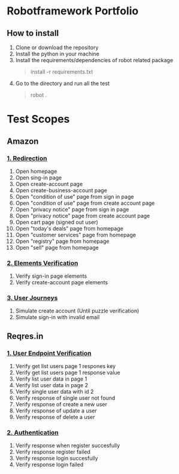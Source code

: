 # Robotframework Portfolio

## How to install

1. Clone or download the repository
2. Install the python in your machine
3. Install the requirements/dependencies of robot related package
   > install -r requirements.txt
4. Go to the directory and run all the test
   > robot .

# Test Scopes

## Amazon

### [1. Redirection](https://github.com/amir-ubay-qa/robotframework/blob/main/testcases/amazon/01-redirection)

1. Open homepage
2. Open sing-in page
3. Open create-account page
4. Open create-business-account page
5. Open "condition of use" page from sign in page
6. Open "condition of use" page from create account page
7. Open "privacy notice" page from sign in page
8. Open "privacy notice" page from create account page
9. Open cart page (signed out user)
10. Open "today's deals" page from homepage
11. Open "customer services" page from homepage
12. Open "registry" page from homepage
13. Open "sell" page from homepage

### [2. Elements Verification](https://github.com/amir-ubay-qa/robotframework/blob/main/testcases/amazon/02-elements-verifications)

1. Verify sign-in page elements
2. Verify create-account page elements

### [3. User Journeys](https://github.com/amir-ubay-qa/robotframework/blob/main/testcases/amazon/03-user-journeys)

1. Simulate create account (Until puzzle verification)
2. Simulate sign-in with invalid email

## Reqres.in

### [1. User Endpoint Verification](https://github.com/amir-ubay-qa/robotframework/blob/main/testcases/reqres/01-user-endpoint)

1. Verify get list users page 1 respones key
2. Verify get list users page 1 response value
3. Verify list user data in page 1
4. Verify list user data in page 2
5. Verify single user data with id 2
6. Verify response of single user not found
7. Verify response of create a new user
8. Verify response of update a user
9. Verify response of delete a user


### [2. Authentication](https://github.com/amir-ubay-qa/robotframework/blob/main/testcases/reqres/02-user-authentication)

1. Verify response when register succesfully
2. Verify response register failed
3. Verify response login succesfully
4. Verify response login failed
